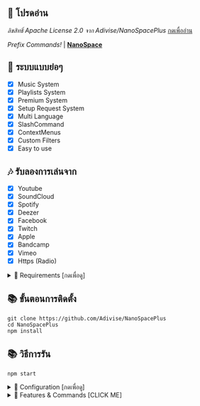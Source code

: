 ## 📄 โปรดอ่าน

*ลิขสิทธิ์ Apache License 2.0 จาก Adivise/NanoSpacePlus* [กดเพื่ออ่าน](https://github.com/KCCHDEV/Makori-Music/blob/main/LICENSE)

*Prefix Commands!* | **[NanoSpace](https://github.com/Adivise/NanoSpace)**

## 📑 ระบบแบบย่อๆ
- [x] Music System
- [x] Playlists System
- [x] Premium System
- [x] Setup Request System
- [x] Multi Language
- [x] SlashCommand
- [x] ContextMenus
- [x] Custom Filters
- [x] Easy to use

## 🎶 รับลองการเล่นจาก
- [x] Youtube
- [x] SoundCloud
- [x] Spotify
- [x] Deezer
- [x] Facebook 
- [x] Twitch
- [x] Apple
- [x] Bandcamp
- [x] Vimeo
- [x] Https (Radio)

<details><summary>📎 Requirements [กดเพื่อดู]</summary>
<p>

## 📎 Requirements

- Node.js Version 16.6.0+ **[Download](https://nodejs.org/en/download/)**
- Discord Bot Token **[Guide](https://discordjs.guide/preparations/setting-up-a-bot-application.html#creating-your-bot)**
- LavaLink **[Guide](https://github.com/freyacodes/lavalink)** (*Dev Version!* **[Download](https://ci.fredboat.com/repository/downloadAll/Lavalink_Build/9311:id/artifacts.zip)** )
- MongoDB **[Download](https://www.mongodb.com/try/download/community)** (Download & install = Finish!)

## 🛑 Super Requirements 

- Java 11-13 **[Download JDK13](http://www.mediafire.com/file/m6gk7aoq96db8g0/file)** (i use this version) for LAVALINK!

</p>
</details>

## 📚 ขั้นตอนการติดตั้ง

```
git clone https://github.com/Adivise/NanoSpacePlus
cd NanoSpacePlus
npm install
```

## 📚 วิธีการรัน

```
npm start
```

<details><summary>📄 Configuration [กดเพื่อดู]</summary>
<p>

## 📄 Configuration

เปลี่ยนชื่อ `.env.example` เป็น `.env` และทำการใส่ข้อมูลให้ครบ:

```.env
# Bot
TOKEN=REPLACE_HERE
NP_REALTIME=false
LEAVE_TIMEOUT=120000
LANGUAGE=en
EMBED_COLOR=#000001

# Dev
OWNER_ID=REPLACE_HERE

# Database
MONGO_URI=mongodb://127.0.0.1:27017/nanospace
LIMIT_TRACK=50
LIMIT_PLAYLIST=10

# Nodes
NODE_HOST=localhost
NODE_PORT=5555
NODE_PASSWORD=123456
```
หล้งจากใส่ข้อมูลเสร็จแล้วและ npm i เสร็จแล้ววิธีรัน npm start หรือถ้าใช้ Windows สามารถใช้ Start.bat

</p>
</details>

<details><summary>🔩 Features & Commands [CLICK ME]</summary>
<p>

## 🔩 Features & Commands

> Note: prefix เริ่มต้นคือ '#'

🎶 **Music Commands!** 

- Play (/music play [song/url])
- Nowplaying (/music nowplaying)
- Queue (/music queue [page])
- Repeat (/music loop type [current, all])
- Loopqueue (/music loopall)
- Shuffle (/music shuffle)
- Volume control (/music volume [10 - 100])
- Pause (/music pause)
- Resume (/music resume)
- Skip (/music skip)
- Skipto (/music skipto [position])
- Clear (/musicclear)
- Join (/music join)
- Leave (/music leave)
- Forward (/music forward [second])
- Seek (/music seek [second])
- Rewind (/music rewind [second])
- Replay (/music replay)
- Search (/music search [songname])
- 247 (/music 247)
- Previous (/music previous)
- Autoplay (/music autoplay)

⏺ **Filter Commands!**
- Bass (/filter bass)
- Superbass (/filter superbass)
- Pop (/filter pop)
- Treblebass (/filter treblebass)
- Soft (/filter soft)
- Earrape (/filter earrape)
- Equalizer (/filter equalizer [14 bands])
- Speed (/filter speed [amount])
- Picth (/filter pitch [amount])
- Vaporwave (/filter vaporwave)
- Nightcore (/filter nightcore)
- Bassboost (/filter bassboost [-10 - 10])
- Rate (/filter rate)
- Reset (/filter reset)
- 3d (/filter 3d)
- China (/filter china)
- Chipmunk (/filter chipmunk)
- Darthvader (/filter darthvader)
- DoubleTime (/filter doubletime)
- SlowMotion (/filter slowmotion)
- Tremolo (/filter tremolo)
- Vibrate (/filter vibrate)
- Vibrato (/filter vibrato)
- Daycore (/filter daycore)
- Television (/filter Television)
	
📦 **Playlist Commands!**
- Create (/playlist create [name])
- Add (/playlist add [name] [link])
- Private (/playlist private [name])
- Public (/playlist public [name])
- Delete (/playlist delete [name])
- Import (/playlist import [name])
- Detail (/playlist detail [name])
- Remove (/playlist remove [name] [position])
- Savequeu (/playlist savequeue [name])
- View (/playlist view)
	
💎 **Premium Commands!**
- Premium (/premium premium [plan] [user id])
- Generate (/premium generate [plan] [amount]) // (OWNER ONLY)
- Redeem (/premium redeem [code])
- Setup (/premium setup type [create/delete])
	
📑 **Utilities Commands!**
- Restart (/utilitie restart) // (OWNER ONLY)
- Language (/utilitie language input: [language] ) // Example: en, th

</p>
</details>

